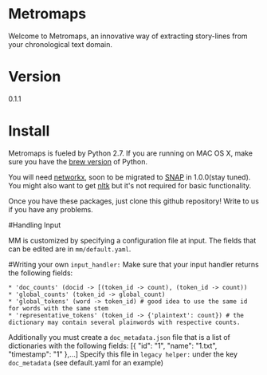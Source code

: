 Metromaps
=========

Welcome to Metromaps, an innovative way of extracting story-lines from your chronological text domain.

# Version
0.1.1


# Install
Metromaps is fueled by Python 2.7. If you are running on MAC OS X, make sure you have the [brew version] of Python. 

You will need [networkx], soon to be migrated to [SNAP] in 1.0.0(stay tuned). You might also want to get [nltk] but it's not required for basic functionality. 

Once you have these packages, just clone this github repository! Write to us if you have any problems.


[networkx]: http://networkx.github.io/
[SNAP]: http://snap.stanford.edu/snap/index.html
[nltk]: http://www.nltk.org/
[brew version]: http://docs.python-guide.org/en/latest/starting/install/osx/

#Handling Input

MM is customized by specifying a configuration file at input. The fields that can be edited are in `mm/default.yaml`.

#Writing your own `input_handler:`
Make sure that your input handler returns the following fields:

    * 'doc_counts' (docid -> [(token_id -> count), (token_id -> count))
    * 'global_counts' (token_id -> global_count)
    * 'global_tokens' (word -> token_id) # good idea to use the same id for words with the same stem
    * 'representative_tokens' (token_id -> {'plaintext': count}) # the dictionary may contain several plainwords with respective counts. 

Additionally you must create a `doc_metadata.json` file that is a list of dictionaries with the following fields:
	[{
        "id": "1",
        "name": "1.txt",
        "timestamp": "1"
    },...]
Specify this file in `legacy helper:` under the key `doc_metadata` (see default.yaml for an example)


